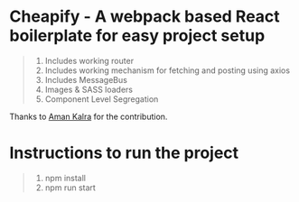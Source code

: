 # **Cheapify - A webpack based React boilerplate for easy project setup**

> 1. Includes working router
> 2. Includes working mechanism for fetching and posting using axios
> 3. Includes MessageBus
> 4. Images & SASS loaders
> 5. Component Level Segregation

Thanks to [Aman Kalra](https://github.com/aman97kalra) for the contribution.


# Instructions to run the project
> 1. npm install
> 2. npm run start
